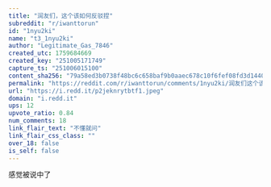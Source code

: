 ```yaml
---
title: "润友们，这个该如何反驳捏"
subreddit: "r/iwanttorun"
id: "1nyu2ki"
name: "t3_1nyu2ki"
author: "Legitimate_Gas_7846"
created_utc: 1759684669
created_key: "251005171749"
capture_ts: "251006015100"
content_sha256: "79a58ed3b0738f48bc6c658baf9b0aaec678c10f6fef08fd3d14400f9ea95b67"
permalink: "https://reddit.com/r/iwanttorun/comments/1nyu2ki/润友们这个该如何反驳捏/"
url: "https://i.redd.it/p2jeknrytbtf1.jpeg"
domain: "i.redd.it"
ups: 12
upvote_ratio: 0.84
num_comments: 18
link_flair_text: "不懂就问"
link_flair_css_class: ""
over_18: false
is_self: false
---
```


感觉被说中了
